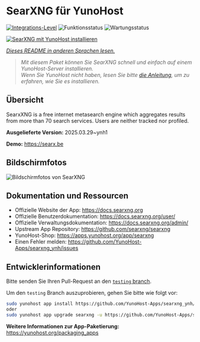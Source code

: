<!--
N.B.: Diese README wurde automatisch von <https://github.com/YunoHost/apps/tree/master/tools/readme_generator> generiert.
Sie darf NICHT von Hand bearbeitet werden.
-->

# SearXNG für YunoHost

[![Integrations-Level](https://apps.yunohost.org/badge/integration/searxng)](https://ci-apps.yunohost.org/ci/apps/searxng/)
![Funktionsstatus](https://apps.yunohost.org/badge/state/searxng)
![Wartungsstatus](https://apps.yunohost.org/badge/maintained/searxng)

[![SearXNG mit YunoHost installieren](https://install-app.yunohost.org/install-with-yunohost.svg)](https://install-app.yunohost.org/?app=searxng)

*[Dieses README in anderen Sprachen lesen.](./ALL_README.md)*

> *Mit diesem Paket können Sie SearXNG schnell und einfach auf einem YunoHost-Server installieren.*  
> *Wenn Sie YunoHost nicht haben, lesen Sie bitte [die Anleitung](https://yunohost.org/install), um zu erfahren, wie Sie es installieren.*

## Übersicht

SearxXNG is a free internet metasearch engine which aggregates results from more than 70 search services. Users are neither tracked nor profiled.


**Ausgelieferte Version:** 2025.03.29~ynh1

**Demo:** <https://searx.be>

## Bildschirmfotos

![Bildschirmfotos von SearXNG](./doc/screenshots/screenshot_1.png)

## Dokumentation und Ressourcen

- Offizielle Website der App: <https://docs.searxng.org>
- Offizielle Benutzerdokumentation: <https://docs.searxng.org/user/>
- Offizielle Verwaltungsdokumentation: <https://docs.searxng.org/admin/>
- Upstream App Repository: <https://github.com/searxng/searxng>
- YunoHost-Shop: <https://apps.yunohost.org/app/searxng>
- Einen Fehler melden: <https://github.com/YunoHost-Apps/searxng_ynh/issues>

## Entwicklerinformationen

Bitte senden Sie Ihren Pull-Request an den [`testing` branch](https://github.com/YunoHost-Apps/searxng_ynh/tree/testing).

Um den `testing` Branch auszuprobieren, gehen Sie bitte wie folgt vor:

```bash
sudo yunohost app install https://github.com/YunoHost-Apps/searxng_ynh/tree/testing --debug
oder
sudo yunohost app upgrade searxng -u https://github.com/YunoHost-Apps/searxng_ynh/tree/testing --debug
```

**Weitere Informationen zur App-Paketierung:** <https://yunohost.org/packaging_apps>
